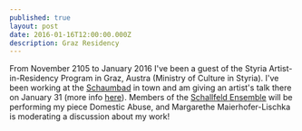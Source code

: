 ```yaml
---
published: true
layout: post
date: 2016-01-16T12:00:00.000Z
description: Graz Residency
---
```




From November 2105 to January 2016 I've been a guest of the Styria Artist-in-Residency Program in Graz, Austra (Ministry of Culture in Styria).  I've been working at the [Schaumbad](http://web455.webbox333.server-home.org/) in town and am giving an artist's talk there on January 31 (more info [here](http://web455.webbox333.server-home.org/index.php?pageid=3&l=1&sid=255)).  Members of the [Schallfeld Ensemble](http://www.schallfeldensemble.com/) will be performing my piece Domestic Abuse, and Margarethe Maierhofer-Lischka is moderating a discussion about my work!

